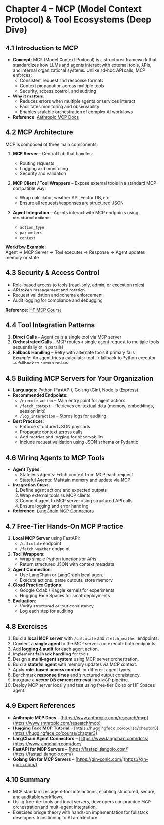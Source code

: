 # Chapter 4 – MCP (Model Context Protocol) & Tool Ecosystems (Deep Dive)

## 4.1 Introduction to MCP

- **Concept**: MCP (Model Context Protocol) is a structured framework that standardizes how LLMs and agents interact with external tools, APIs, and internal organizational systems. Unlike ad-hoc API calls, MCP enforces:
  - Consistent request and response formats
  - Context propagation across multiple tools
  - Security, access control, and auditing
- **Why it matters**:
  - Reduces errors when multiple agents or services interact
  - Facilitates monitoring and observability
  - Enables scalable orchestration of complex AI workflows
- **Reference**: [Anthropic MCP Docs](https://www.anthropic.com/research/mcp)

## 4.2 MCP Architecture

MCP is composed of three main components:

1. **MCP Server** – Central hub that handles:

   - Routing requests
   - Logging and monitoring
   - Security and validation

2. **MCP Client / Tool Wrappers** – Expose external tools in a standard MCP-compatible way:

   - Wrap calculator, weather API, vector DB, etc.
   - Ensure all requests/responses are structured JSON

3. **Agent Integration** – Agents interact with MCP endpoints using structured actions:
   - `action_type`
   - `parameters`
   - `context`

**Workflow Example**:  
Agent → MCP Server → Tool executes → Response → Agent updates memory or state

## 4.3 Security & Access Control

- Role-based access to tools (read-only, admin, or execution roles)
- API token management and rotation
- Request validation and schema enforcement
- Audit logging for compliance and debugging

**Reference**: [HF MCP Course](https://huggingface.co/course/chapter3)

## 4.4 Tool Integration Patterns

1. **Direct Calls** – Agent calls a single tool via MCP server
2. **Orchestrated Calls** – MCP routes a single agent request to multiple tools sequentially or in parallel
3. **Fallback Handling** – Retry with alternate tools if primary fails  
   _Example_: An agent tries a calculator tool → fallback to Python executor → fallback to human review

## 4.5 Building MCP Servers for Your Organization

- **Languages**: Python (FastAPI), Golang (Gin), Node.js (Express)
- **Recommended Endpoints**:
  - `/execute_action` – Main entry point for agent actions
  - `/fetch_context` – Retrieves contextual data (memory, embeddings, session info)
  - `/log_interaction` – Stores logs for auditing
- **Best Practices**:
  - Enforce structured JSON payloads
  - Propagate context across calls
  - Add metrics and logging for observability
  - Include request validation using JSON schema or Pydantic

## 4.6 Wiring Agents to MCP Tools

- **Agent Types**:
  - Stateless Agents: Fetch context from MCP each request
  - Stateful Agents: Maintain memory and update via MCP
- **Integration Steps**:
  1. Define agent actions and expected outputs
  2. Wrap external tools as MCP clients
  3. Connect agent to MCP server using structured API calls
  4. Ensure logging and error handling
- **Reference**: [LangChain MCP Connectors](https://www.langchain.com/docs/)

## 4.7 Free-Tier Hands-On MCP Practice

1. **Local MCP Server** using FastAPI:
   - `/calculate` endpoint
   - `/fetch_weather` endpoint
2. **Tool Wrappers**:
   - Wrap simple Python functions or APIs
   - Return structured JSON with context metadata
3. **Agent Connection**:
   - Use LangChain or LangGraph local agent
   - Execute actions, parse outputs, store memory
4. **Cloud Practice Options**:
   - Google Colab / Kaggle kernels for experiments
   - Hugging Face Spaces for small deployments
5. **Evaluation**:
   - Verify structured output consistency
   - Log each step for auditing

## 4.8 Exercises

1. Build a **local MCP server** with `/calculate` and `/fetch_weather` endpoints.
2. Connect a **single agent** to the MCP server and execute both endpoints.
3. Add **logging & audit** for each agent action.
4. Implement **fallback handling** for tools.
5. Design a **multi-agent system** using MCP server orchestration.
6. Build a **stateful agent** with memory updates via MCP context.
7. Apply **role-based access control** for different agent types.
8. Benchmark **response times** and structured output consistency.
9. Integrate a **vector DB context retrieval** into MCP pipeline.
10. Deploy MCP server locally and test using free-tier Colab or HF Spaces agent.

## 4.9 Expert References

- **Anthropic MCP Docs** – [https://www.anthropic.com/research/mcp](https://www.anthropic.com/research/mcp)
- **Hugging Face MCP Tutorial** – [https://huggingface.co/course/chapter3](https://huggingface.co/course/chapter3)
- **LangChain Agent Connectors** – [https://www.langchain.com/docs](https://www.langchain.com/docs)
- **FastAPI for MCP Servers** – [https://fastapi.tiangolo.com/](https://fastapi.tiangolo.com/)
- **Golang Gin for MCP Servers** – [https://gin-gonic.com/](https://gin-gonic.com/)

## 4.10 Summary

- MCP standardizes agent-tool interactions, enabling structured, secure, and auditable workflows.
- Using free-tier tools and local servers, developers can practice MCP orchestration and multi-agent integration.
- Exercises bridge theory with hands-on implementation for fullstack developers transitioning to AI architecture.
